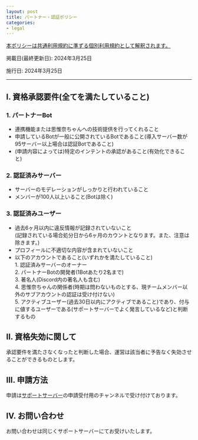 ```yaml
---
layout: post
title: パートナー・認証ポリシー
categories:
- legal
---
```

<u>本ポリシーは<a href="{{site.url}}/legal/tos" class="a-orange">共通利用規約</a>に準ずる個別利用規約として解釈されます。</u>

掲載日(最終更新日): 2024年3月25日

施行日: 2024年3月25日

---

## I. 資格承認要件(全てを満たしていること)

### 1. パートナーBot

- 連携機能または思惟奈ちゃんへの技術提供を行ってくれること
- 申請しているBotが一般に公開されているBotであること(導入サーバー数が95サーバー以上場合は認証Botであること)
- (申請内容によっては)特定のインテントの承認があること(有効化できること)

### 2. 認証済みサーバー

- サーバーのモデレーションがしっかりと行われていること
- メンバーが100人以上いること(Botは除く)

### 3. 認証済みユーザー

- 過去6ヶ月以内に違反情報が記録されていないこと<br>(記録されている場合処分日から6ヶ月のカウントとなります。また、注意は除きます。)
- プロフィールに不適切な内容が含まれていないこと
- 以下のアカウントであること(いずれかを満たしていること)<br>1. 認証済みサーバーのオーナー<br>2. パートナーBotの開発者(1Botあたり2名まで)<br>3. 著名人(Discord内の著名人も含む)<br>4. 思惟奈ちゃんの関係者(時期は問わないものとする、現チームメンバー以外のサブアカウントの認証は受け付けない)<br>5. アクティブユーザー(過去30日以内にアクティブであること)であり、付与に値するユーザーである(サポートサーバーでよく発言しているなど)と判断するもの

## II. 資格失効に関して

承認要件を満たさなくなったと判断した場合、運営は該当者に予告なく失効させることができるものとします。

## III. 申請方法

申請は<a href="{{site.url}}/discord" class="a-orange">サポートサーバー</a>の申請受付用のチャンネルで受け付けております。

## IV. お問い合わせ

お問い合わせは同じくサポートサーバーにてお受けいたします。
